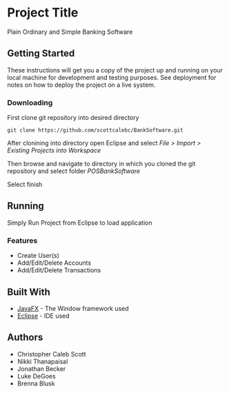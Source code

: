 # Project Title

Plain Ordinary and Simple Banking Software

## Getting Started

These instructions will get you a copy of the project up and running on your local machine for development and testing purposes. See deployment for notes on how to deploy the project on a live system.



### Downloading

First clone git repository into desired directory

```
git clone https://github.com/scottcalebc/BankSoftware.git
```

After clonining into directory open Eclipse and select
*File > Import > Existing Projects into Workspace*

Then browse and navigate to directory in which you cloned the git repository and select folder *POSBankSoftware*

Select finish

## Running

Simply Run Project from Eclipse to load application

### Features
* Create User(s)
* Add/Edit/Delete Accounts
* Add/Edit/Delete Transactions

## Built With

* [JavaFX](https://docs.oracle.com/javase/8/javafx/get-started-tutorial/jfx-overview.htm) - The Window framework used
* [Eclipse](https://www.eclipse.org) - IDE used

## Authors
* Christopher Caleb Scott
* Nikki Thanapaisal
* Jonathan Becker
* Luke DeGoes
* Brenna Blusk